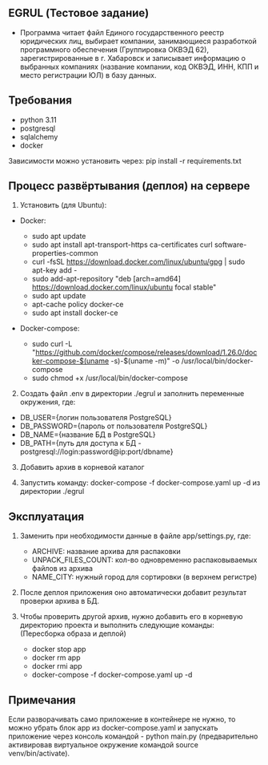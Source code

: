 <h2>EGRUL (Тестовое задание)</h2>

- Программа читает файл Единого государственного реестр юридических лиц, выбирает компании, занимающиеся разработкой программного обеспечения (Группировка ОКВЭД 62), зарегистрированные в г. Хабаровск и записывает информацию о выбранных компаниях (название компании, код ОКВЭД, ИНН, КПП и место регистрации ЮЛ) в базу данных.

<h2>Требования</h2>

- python 3.11
- postgresql
- sqlalchemy
- docker

Зависимости можно установить через: pip install -r requirements.txt 

<h2>Процесс развёртывания (деплоя) на сервере</h2>

1. Установить (для Ubuntu):

- Docker:
    - sudo apt update
    - sudo apt install apt-transport-https ca-certificates curl software-properties-common
    - curl -fsSL https://download.docker.com/linux/ubuntu/gpg | sudo apt-key add -
    - sudo add-apt-repository "deb [arch=amd64] https://download.docker.com/linux/ubuntu focal stable"
    - sudo apt update
    - apt-cache policy docker-ce
    - sudo apt install docker-ce

- Docker-compose:
    - sudo curl -L "https://github.com/docker/compose/releases/download/1.26.0/docker-compose-$(uname -s)-$(uname -m)" -o /usr/local/bin/docker-compose
    - sudo chmod +x /usr/local/bin/docker-compose

2. Создать файл .env в директории ./egrul и заполнить переменные окружения, где: 

- DB_USER={логин пользователя PostgreSQL}
- DB_PASSWORD={пароль от пользователя PostgreSQL}
- DB_NAME={название БД в PostgreSQL}
- DB_PATH={путь для доступа к БД - postgresql://login:password@ip:port/dbname}

3. Добавить архив в корневой каталог

4. Запустить команду: docker-compose -f docker-compose.yaml up -d из директории ./egrul

<h2>Эксплуатация</h2>

1. Заменить при необходимости данные в файле app/settings.py, где:
    - ARCHIVE: название архива для распаковки
    - UNPACK_FILES_COUNT: кол-во одновременно распаковываемых файлов из архива
    - NAME_CITY: нужный город для сортировки (в верхнем регистре) 

2. После деплоя приложения оно автоматически добавит результат проверки архива в БД.

3. Чтобы проверить другой архив, нужно добавить его в корневую директорию проекта и выполнить следующие команды:
    (Пересборка образа и деплой)
    - docker stop app
    - docker rm app
    - docker rmi app
    - docker-compose -f docker-compose.yaml up -d

<h2>Примечания</h2>

Если разворачивать само приложение в контейнере не нужно, то можно убрать блок app из docker-compose.yaml и запускать приложение через консоль командой - python main.py (предварительно активировав виртуальное окружение командой source venv/bin/activate).

